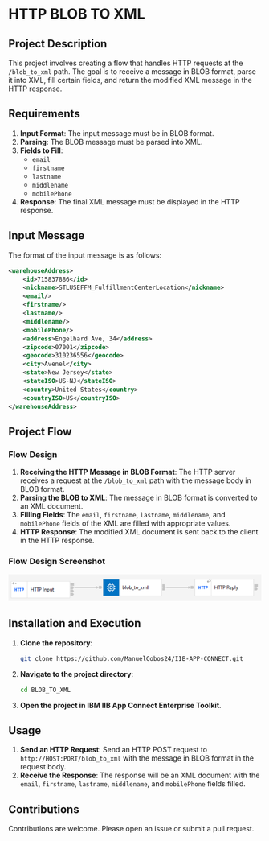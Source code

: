 # HTTP BLOB TO XML

## Project Description

This project involves creating a flow that handles HTTP requests at the `/blob_to_xml` path. The goal is to receive a message in BLOB format, parse it into XML, fill certain fields, and return the modified XML message in the HTTP response.

## Requirements

1. **Input Format**: The input message must be in BLOB format.
2. **Parsing**: The BLOB message must be parsed into XML.
3. **Fields to Fill**: 
    - `email`
    - `firstname`
    - `lastname`
    - `middlename`
    - `mobilePhone`
4. **Response**: The final XML message must be displayed in the HTTP response.

## Input Message

The format of the input message is as follows:

```xml
<warehouseAddress>
    <id>715837886</id>
    <nickname>STLUSEFFM_FulfillmentCenterLocation</nickname>
    <email/>
    <firstname/>
    <lastname/>
    <middlename/>
    <mobilePhone/>
    <address>Engelhard Ave, 34</address>
    <zipcode>07001</zipcode>
    <geocode>310236556</geocode>
    <city>Avenel</city>
    <state>New Jersey</state>
    <stateISO>US-NJ</stateISO>
    <country>United States</country>
    <countryISO>US</countryISO>
</warehouseAddress>
```

## Project Flow

### Flow Design

1. **Receiving the HTTP Message in BLOB Format**: The HTTP server receives a request at the `/blob_to_xml` path with the message body in BLOB format.
2. **Parsing the BLOB to XML**: The message in BLOB format is converted to an XML document.
3. **Filling Fields**: The `email`, `firstname`, `lastname`, `middlename`, and `mobilePhone` fields of the XML are filled with appropriate values.
4. **HTTP Response**: The modified XML document is sent back to the client in the HTTP response.

### Flow Design Screenshot

![Flow Design](../images/blob_to_xml.png)

## Installation and Execution

1. **Clone the repository**:
    ```sh
    git clone https://github.com/ManuelCobos24/IIB-APP-CONNECT.git
    ```
2. **Navigate to the project directory**:
    ```sh
    cd BLOB_TO_XML
    ```
3. **Open the project in IBM IIB App Connect Enterprise Toolkit**.

## Usage

1. **Send an HTTP Request**:
    Send an HTTP POST request to `http://HOST:PORT/blob_to_xml` with the message in BLOB format in the request body.
2. **Receive the Response**:
    The response will be an XML document with the `email`, `firstname`, `lastname`, `middlename`, and `mobilePhone` fields filled.

## Contributions

Contributions are welcome. Please open an issue or submit a pull request.